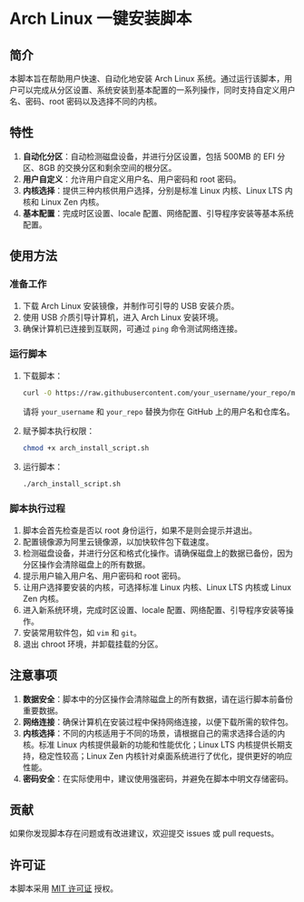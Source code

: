 # Arch Linux 一键安装脚本

## 简介
本脚本旨在帮助用户快速、自动化地安装 Arch Linux 系统。通过运行该脚本，用户可以完成从分区设置、系统安装到基本配置的一系列操作，同时支持自定义用户名、密码、root 密码以及选择不同的内核。

## 特性
1. **自动化分区**：自动检测磁盘设备，并进行分区设置，包括 500MB 的 EFI 分区、8GB 的交换分区和剩余空间的根分区。
2. **用户自定义**：允许用户自定义用户名、用户密码和 root 密码。
3. **内核选择**：提供三种内核供用户选择，分别是标准 Linux 内核、Linux LTS 内核和 Linux Zen 内核。
4. **基本配置**：完成时区设置、locale 配置、网络配置、引导程序安装等基本系统配置。

## 使用方法

### 准备工作
1. 下载 Arch Linux 安装镜像，并制作可引导的 USB 安装介质。
2. 使用 USB 介质引导计算机，进入 Arch Linux 安装环境。
3. 确保计算机已连接到互联网，可通过 `ping` 命令测试网络连接。

### 运行脚本
1. 下载脚本：
    ```bash
    curl -O https://raw.githubusercontent.com/your_username/your_repo/master/arch_install_script.sh
    ```
    请将 `your_username` 和 `your_repo` 替换为你在 GitHub 上的用户名和仓库名。

2. 赋予脚本执行权限：
    ```bash
    chmod +x arch_install_script.sh
    ```

3. 运行脚本：
    ```bash
    ./arch_install_script.sh
    ```

### 脚本执行过程
1. 脚本会首先检查是否以 root 身份运行，如果不是则会提示并退出。
2. 配置镜像源为阿里云镜像源，以加快软件包下载速度。
3. 检测磁盘设备，并进行分区和格式化操作。请确保磁盘上的数据已备份，因为分区操作会清除磁盘上的所有数据。
4. 提示用户输入用户名、用户密码和 root 密码。
5. 让用户选择要安装的内核，可选择标准 Linux 内核、Linux LTS 内核或 Linux Zen 内核。
6. 进入新系统环境，完成时区设置、locale 配置、网络配置、引导程序安装等操作。
7. 安装常用软件包，如 `vim` 和 `git`。
8. 退出 chroot 环境，并卸载挂载的分区。

## 注意事项
1. **数据安全**：脚本中的分区操作会清除磁盘上的所有数据，请在运行脚本前备份重要数据。
2. **网络连接**：确保计算机在安装过程中保持网络连接，以便下载所需的软件包。
3. **内核选择**：不同的内核适用于不同的场景，请根据自己的需求选择合适的内核。标准 Linux 内核提供最新的功能和性能优化；Linux LTS 内核提供长期支持，稳定性较高；Linux Zen 内核针对桌面系统进行了优化，提供更好的响应性能。
4. **密码安全**：在实际使用中，建议使用强密码，并避免在脚本中明文存储密码。

## 贡献
如果你发现脚本存在问题或有改进建议，欢迎提交 issues 或 pull requests。

## 许可证
本脚本采用 [MIT 许可证](https://opensource.org/licenses/MIT) 授权。
